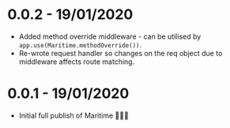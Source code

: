 # 0.0.2 - 19/01/2020

- Added method override middleware - can be utilised by `app.use(Maritime.methodOverride())`.
- Re-wrote request handler so changes on the req object due to middleware affects route matching.

# 0.0.1 - 19/01/2020

- Initial full publish of Maritime 🎉🎉🎉
